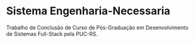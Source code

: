 # Sistema Engenharia-Necessaria
Trabalho de Conclusão de Curso de Pós-Graduação em Desenvolvimento de Sistemas Full-Stack pela PUC-RS.
